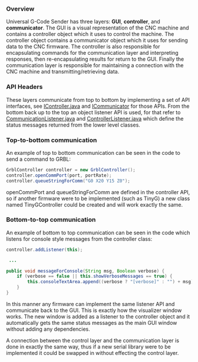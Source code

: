 ### Overview
Universal G-Code Sender has three layers: **GUI**, **controller**, and **communicator**. The GUI is a visual representation of the CNC machine and contains a controller object which it uses to control the machine. The controller object contains a communicator object which it uses for sending data to the CNC firmware. The controller is also responsible for encapsulating commands for the communication layer and interpreting responses, then re-encapsulating results for return to the GUI. Finally the communication layer is responsible for maintaining a connection with the CNC machine and transmitting/retrieving data.

###  API Headers
These layers communicate from top to bottom by implementing a set of API interfaces, see [IController.java](https://github.com/winder/Universal-G-Code-Sender/blob/master/ugs-core/src/com/willwinder/universalgcodesender/IController.java) and [ICommunicator](https://github.com/winder/Universal-G-Code-Sender/blob/master/ugs-core/src/com/willwinder/universalgcodesender/ICommunicator.java) for those APIs. From the bottom back up to the top an object listener API is used, for that refer to [CommunicationListener.java](https://github.com/winder/Universal-G-Code-Sender/blob/master/ugs-core/src/com/willwinder/universalgcodesender/listeners/CommunicatorListener.java) and [ControllerListener.java](https://github.com/winder/Universal-G-Code-Sender/blob/master/src/com/willwinder/universalgcodesender/listeners/ControllerListener.java) which define the status messages returned from the lower level classes.

### Top-to-bottom communication
An example of top to bottom communication can be seen in the code to send a command to GRBL:
```java
GrblController controller = new GrblController();
controller.openCommPort(port, portRate);
controller.queueStringForComm("G0 X20 Y15 Z0");
```
openCommPort and queueStringForComm are defined in the controller API, so if another firmware were to be implemented (such as TinyG) a new class named TinyGController could be created and will work exactly the same.

### Bottom-to-top communication
An example of bottom to top communication can be seen in the code which listens for console style messages from the controller class:
```java
controller.addListener(this);

 ...

public void messageForConsole(String msg, Boolean verbose) {
    if (verbose == false || this.showVerboseMessages == true) {
        this.consoleTextArea.append((verbose ? "[verbose]" : "") + msg);
    }
}
```

In this manner any firmware can implement the same listener API and communicate back to the GUI. This is exactly how the visualizer window works. The new window is added as a listener to the controller object and it automatically gets the same status messages as the main GUI window without adding any dependencies.

A connection between the control layer and the communication layer is done in exactly the same way, thus if a new serial library were to be implemented it could be swapped in without effecting the control layer.